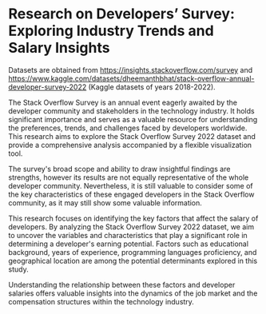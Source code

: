 # Research on Developers’ Survey: Exploring Industry Trends and Salary Insights

Datasets are obtained from https://insights.stackoverflow.com/survey and https://www.kaggle.com/datasets/dheemanthbhat/stack-overflow-annual-developer-survey-2022 (Kaggle datasets of years 2018-2022).

The Stack Overflow Survey is an annual event eagerly awaited by the developer community and stakeholders in the technology industry. It holds significant importance and serves as a valuable resource for understanding the preferences, trends, and challenges faced by developers worldwide. This research aims to explore the Stack Overflow Survey 2022 dataset and provide a comprehensive analysis accompanied by a flexible visualization tool.

The survey's broad scope and ability to draw insightful findings are strengths, however its results are not equally representative of the whole developer community. Nevertheless, it is still valuable to consider some of the key characteristics of these engaged developers in the Stack Overflow community, as it may still show some valuable information.

This research focuses on identifying the key factors that affect the salary of developers. By analyzing the Stack Overflow Survey 2022 dataset, we aim to uncover the variables and characteristics that play a significant role in determining a developer's earning potential. Factors such as educational background, years of experience, programming languages proficiency, and geographical location are among the potential determinants explored in this study.

 Understanding the relationship between these factors and developer salaries offers valuable insights into the dynamics of the job market and the compensation structures within the technology industry.
